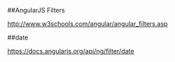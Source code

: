 ﻿##AngularJS Filters

http://www.w3schools.com/angular/angular_filters.asp

##date

https://docs.angularjs.org/api/ng/filter/date



